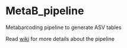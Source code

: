 # MetaB_pipeline

Metabarcoding pipeline to generate ASV tables

Read [wiki](https://github.com/benalric/MetaB_pipeline_v2/wiki) for more details about the pipeline

